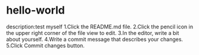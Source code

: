 # hello-world
description:test myself
1.Click the README.md file.
2.Click the  pencil icon in the upper right corner of the file view to edit.
3.In the editor, write a bit about yourself.
4.Write a commit message that describes your changes.
5.Click Commit changes button.
